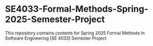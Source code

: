 # SE4033-Formal-Methods-Spring-2025-Semester-Project
This repository contains contents for Spring 2025 Formal Methods In Software Engineering [SE 4033] Semester Project
